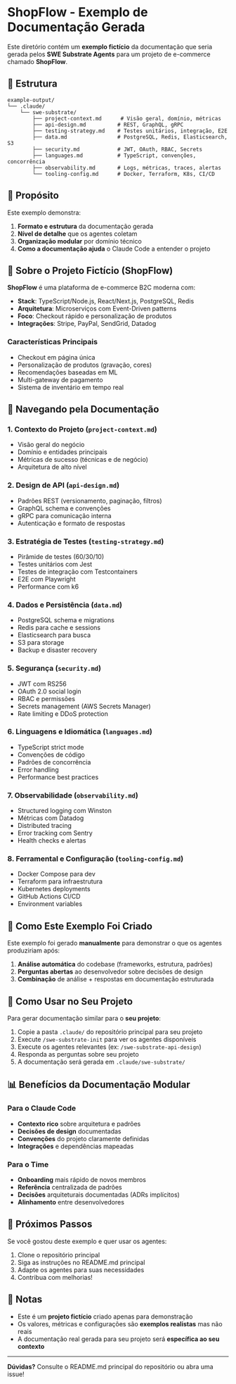 # ShopFlow - Exemplo de Documentação Gerada

Este diretório contém um **exemplo fictício** da documentação que seria gerada pelos **SWE Substrate Agents** para um projeto de e-commerce chamado **ShopFlow**.

## 📁 Estrutura

```
example-output/
└── .claude/
    └── swe-substrate/
        ├── project-context.md      # Visão geral, domínio, métricas
        ├── api-design.md          # REST, GraphQL, gRPC
        ├── testing-strategy.md    # Testes unitários, integração, E2E
        ├── data.md                # PostgreSQL, Redis, Elasticsearch, S3
        ├── security.md            # JWT, OAuth, RBAC, Secrets
        ├── languages.md           # TypeScript, convenções, concorrência
        ├── observability.md       # Logs, métricas, traces, alertas
        └── tooling-config.md      # Docker, Terraform, K8s, CI/CD
```

## 🎯 Propósito

Este exemplo demonstra:

1. **Formato e estrutura** da documentação gerada
2. **Nível de detalhe** que os agentes coletam
3. **Organização modular** por domínio técnico
4. **Como a documentação ajuda** o Claude Code a entender o projeto

## 🏪 Sobre o Projeto Fictício (ShopFlow)

**ShopFlow** é uma plataforma de e-commerce B2C moderna com:

- **Stack**: TypeScript/Node.js, React/Next.js, PostgreSQL, Redis
- **Arquitetura**: Microserviços com Event-Driven patterns
- **Foco**: Checkout rápido e personalização de produtos
- **Integrações**: Stripe, PayPal, SendGrid, Datadog

### Características Principais

- Checkout em página única
- Personalização de produtos (gravação, cores)
- Recomendações baseadas em ML
- Multi-gateway de pagamento
- Sistema de inventário em tempo real

## 📖 Navegando pela Documentação

### 1. Contexto do Projeto (`project-context.md`)
- Visão geral do negócio
- Domínio e entidades principais
- Métricas de sucesso (técnicas e de negócio)
- Arquitetura de alto nível

### 2. Design de API (`api-design.md`)
- Padrões REST (versionamento, paginação, filtros)
- GraphQL schema e convenções
- gRPC para comunicação interna
- Autenticação e formato de respostas

### 3. Estratégia de Testes (`testing-strategy.md`)
- Pirâmide de testes (60/30/10)
- Testes unitários com Jest
- Testes de integração com Testcontainers
- E2E com Playwright
- Performance com k6

### 4. Dados e Persistência (`data.md`)
- PostgreSQL schema e migrations
- Redis para cache e sessions
- Elasticsearch para busca
- S3 para storage
- Backup e disaster recovery

### 5. Segurança (`security.md`)
- JWT com RS256
- OAuth 2.0 social login
- RBAC e permissões
- Secrets management (AWS Secrets Manager)
- Rate limiting e DDoS protection

### 6. Linguagens e Idiomática (`languages.md`)
- TypeScript strict mode
- Convenções de código
- Padrões de concorrência
- Error handling
- Performance best practices

### 7. Observabilidade (`observability.md`)
- Structured logging com Winston
- Métricas com Datadog
- Distributed tracing
- Error tracking com Sentry
- Health checks e alertas

### 8. Ferramental e Configuração (`tooling-config.md`)
- Docker Compose para dev
- Terraform para infraestrutura
- Kubernetes deployments
- GitHub Actions CI/CD
- Environment variables

## 🎨 Como Este Exemplo Foi Criado

Este exemplo foi gerado **manualmente** para demonstrar o que os agentes produziriam após:

1. **Análise automática** do codebase (frameworks, estrutura, padrões)
2. **Perguntas abertas** ao desenvolvedor sobre decisões de design
3. **Combinação** de análise + respostas em documentação estruturada

## 🔧 Como Usar no Seu Projeto

Para gerar documentação similar para o **seu projeto**:

1. Copie a pasta `.claude/` do repositório principal para seu projeto
2. Execute `/swe-substrate-init` para ver os agentes disponíveis
3. Execute os agentes relevantes (ex: `/swe-substrate-api-design`)
4. Responda as perguntas sobre seu projeto
5. A documentação será gerada em `.claude/swe-substrate/`

## 📊 Benefícios da Documentação Modular

### Para o Claude Code
- **Contexto rico** sobre arquitetura e padrões
- **Decisões de design** documentadas
- **Convenções** do projeto claramente definidas
- **Integrações** e dependências mapeadas

### Para o Time
- **Onboarding** mais rápido de novos membros
- **Referência** centralizada de padrões
- **Decisões** arquiteturais documentadas (ADRs implícitos)
- **Alinhamento** entre desenvolvedores

## 🚀 Próximos Passos

Se você gostou deste exemplo e quer usar os agentes:

1. Clone o repositório principal
2. Siga as instruções no README.md principal
3. Adapte os agentes para suas necessidades
4. Contribua com melhorias!

## 📝 Notas

- Este é um **projeto fictício** criado apenas para demonstração
- Os valores, métricas e configurações são **exemplos realistas** mas não reais
- A documentação real gerada para seu projeto será **específica ao seu contexto**

---

**Dúvidas?** Consulte o README.md principal do repositório ou abra uma issue!
